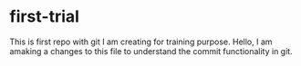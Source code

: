 # first-trial
This is first repo with git I am creating for training purpose.
Hello, I am amaking a changes to this file to understand the commit functionality in git.
